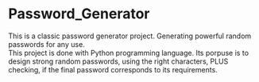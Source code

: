 # Password_Generator
This is a classic password generator project.
Generating powerful random passwords for any use.  
This project is done with Python programming language.
Its porpuse is to design strong random passwords,
using the right characters, PLUS checking,
if the final password corresponds to its requirements.
